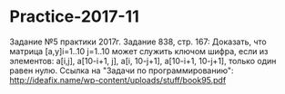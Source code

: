 # Practice-2017-11

Задание №5 практики 2017г.
Задание 838, стр. 167: Доказать, что  матрица  [a,y]i=1..10  j=1..10  может  служить  ключом шифра, если из элементов: a[i,j], a[10-i+1, j], a[i, 10-j+1], a[10-i+1, 10-j+1], только  один  равен  нулю.
Ссылка на "Задачи по программированию": http://ideafix.name/wp-content/uploads/stuff/book95.pdf

